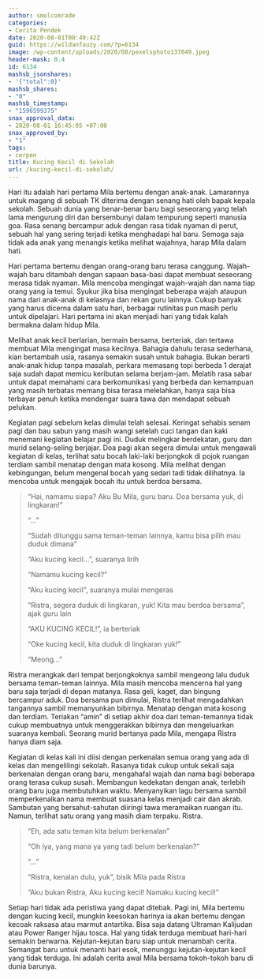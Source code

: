 ```yaml
---
author: smolcomrade
categories:
- Cerita Pendek
date: 2020-08-01T00:49:42Z
guid: https://wildanfauzy.com/?p=6134
image: /wp-content/uploads/2020/08/pexelsphoto137049.jpeg
header-mask: 0.4
id: 6134
mashsb_jsonshares:
- '{"total":0}'
mashsb_shares:
- "0"
mashsb_timestamp:
- "1596599375"
snax_approval_data:
- 2020-08-01 16:45:05 +07:00
snax_approved_by:
- "1"
tags:
- cerpen
title: Kucing Kecil di Sekolah
url: /kucing-kecil-di-sekolah/
---
```


Hari itu adalah hari pertama Mila bertemu dengan anak-anak. Lamarannya untuk magang di sebuah TK diterima dengan senang hati oleh bapak kepala sekolah. Sebuah dunia yang benar-benar baru bagi seseorang yang telah lama mengurung diri dan bersembunyi dalam tempurung seperti manusia goa. Rasa senang bercampur aduk dengan rasa tidak nyaman di perut, sebuah hal yang sering terjadi ketika menghadapi hal baru. Semoga saja tidak ada anak yang menangis ketika melihat wajahnya, harap Mila dalam hati.

Hari pertama bertemu dengan orang-orang baru terasa canggung. Wajah-wajah baru ditambah dengan sapaan basa-basi dapat membuat seseorang merasa tidak nyaman. Mila mencoba mengingat wajah-wajah dan nama tiap orang yang ia temui. Syukur jika bisa mengingat beberapa wajah ataupun nama dari anak-anak di kelasnya dan rekan guru lainnya. Cukup banyak yang harus dicerna dalam satu hari, berbagai rutinitas pun masih perlu untuk dipelajari. Hari pertama ini akan menjadi hari yang tidak kalah bermakna dalam hidup Mila.

Melihat anak kecil berlarian, bermain bersama, berteriak, dan tertawa membuat Mila mengingat masa kecilnya. Bahagia dahulu terasa sederhana, kian bertambah usia, rasanya semakin susah untuk bahagia. Bukan berarti anak-anak hidup tanpa masalah, perkara memasang topi berbeda 1 derajat saja sudah dapat memicu keributan selama berjam-jam. Melatih rasa sabar untuk dapat memahami cara berkomunikasi yang berbeda dan kemampuan yang masih terbatas memang bisa terasa melelahkan, hanya saja bisa terbayar penuh ketika mendengar suara tawa dan mendapat sebuah pelukan.

Kegiatan pagi sebelum kelas dimulai telah selesai. Keringat sehabis senam pagi dan bau sabun yang masih wangi setelah cuci tangan dan kaki menemani kegiatan belajar pagi ini. Duduk melingkar berdekatan, guru dan murid selang-seling berjajar. Doa pagi akan segera dimulai untuk mengawali kegiatan di kelas, terlihat satu bocah laki-laki berjongkok di pojok ruangan terdiam sambil menatap dengan mata kosong. Mila melihat dengan kebingungan, belum mengenal bocah yang sedari tadi tidak dilihatnya. Ia mencoba untuk mengajak bocah itu untuk berdoa bersama.

> “Hai, namamu siapa? Aku Bu Mila, guru baru. Doa bersama yuk, di lingkaran!”
> 
> “…”
> 
> “Sudah ditunggu sama teman-teman lainnya, kamu bisa pilih mau duduk dimana”
> 
> “Aku kucing kecil…”, suaranya lirih
> 
> “Namamu kucing kecil?”
> 
> “Aku kucing kecil”, suaranya mulai mengeras
> 
> “Ristra, segera duduk di lingkaran, yuk! Kita mau berdoa bersama”, ajak guru lain
> 
> “AKU KUCING KECIL!”, ia berteriak
> 
> “Oke kucing kecil, kita duduk di lingkaran yuk!”
> 
> “Meong…”

Ristra merangkak dari tempat berjongkoknya sambil mengeong lalu duduk bersama teman-teman lainnya. Mila masih mencoba mencerna hal yang baru saja terjadi di depan matanya. Rasa geli, kaget, dan bingung bercampur aduk. Doa bersama pun dimulai, Ristra terlihat mengadahkan tangannya sambil memanyunkan bibirnya. Menatap dengan mata kosong dan terdiam. Teriakan “amin” di setiap akhir doa dari teman-temannya tidak cukup membuatnya untuk menggerakkan bibirnya dan mengeluarkan suaranya kembali. Seorang murid bertanya pada Mila, mengapa Ristra hanya diam saja.

Kegiatan di kelas kali ini diisi dengan perkenalan semua orang yang ada di kelas dan mengelilingi sekolah. Rasanya tidak cukup untuk sekali saja berkenalan dengan orang baru, mengahafal wajah dan nama bagi beberapa orang terasa cukup susah. Membangun kedekatan dengan anak, terlebih orang baru juga membutuhkan waktu. Menyanyikan lagu bersama sambil memperkenalkan nama membuat suasana kelas menjadi cair dan akrab. Sambutan yang bersahut-sahutan diiringi tawa meramaikan ruangan itu. Namun, terlihat satu orang yang masih diam terpaku. Ristra.

> “Eh, ada satu teman kita belum berkenalan”
> 
> “Oh iya, yang mana ya yang tadi belum berkenalan?”
> 
> “…”
> 
> “Ristra, kenalan dulu, yuk”, bisik Mila pada Ristra
> 
> “Aku bukan Ristra, Aku kucing kecil! Namaku kucing kecil!”

Setiap hari tidak ada peristiwa yang dapat ditebak. Pagi ini, Mila bertemu dengan kucing kecil, mungkin keesokan harinya ia akan bertemu dengan kecoak raksasa atau marmut antartika. Bisa saja datang Ultraman Kalijudan atau Power Ranger hijau tosca. Hal yang tidak terduga membuat hari-hari semakin berwarna. Kejutan-kejutan baru siap untuk menambah cerita. Semangat baru untuk menanti hari esok, menunggu kejutan-kejutan kecil yang tidak terduga. Ini adalah cerita awal Mila bersama tokoh-tokoh baru di dunia barunya.